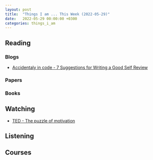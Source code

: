 ```yaml
---
layout: post
title:  "Things I am ... This Week (2022-05-29)"
date:   2022-05-29 00:00:00 +0300
categories: things_i_am
---
```


## Reading

### Blogs

- [Accidentaly in code - 7 Suggestions for Writing a Good Self Review][cate1]


### Papers

### Books


## Watching

- [TED - The puzzle of motivation][ted1]

## Listening

## Courses

[ted1]:https://www.ted.com/talks/dan_pink_the_puzzle_of_motivation
[cate1]:https://cate.blog/2022/04/18/7-suggestions-for-writing-a-good-self-review/
